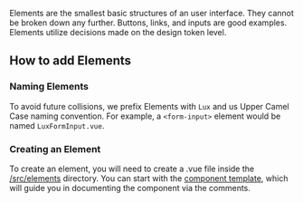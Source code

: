 <div class="introduction">
	<p>Elements are the smallest basic structures of an user interface. They cannot be broken down any further. Buttons, links, and inputs are good examples. Elements utilize decisions made on the design token level.</p>
</div>

## How to add Elements

### Naming Elements

To avoid future collisions, we prefix Elements with `Lux` and us Upper Camel Case naming convention. For example, a `<form-input>` element would be named `LuxFormInput.vue`.

### Creating an Element

To create an element, you will need to create a .vue file inside the [/src/elements](https://github.com/pulibrary/lux/tree/master/src/elements) directory. You can start with the [component template](https://github.com/pulibrary/lux/tree/master/src/ExampleComponent.vue), which will guide you in documenting the component via the comments.
